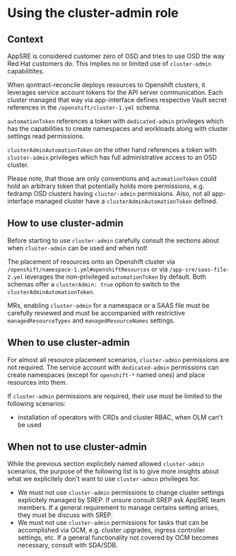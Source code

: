 # Using the cluster-admin role

## Context

AppSRE is considered customer zero of OSD and tries to use OSD the way Red Hat customers do. This implies no or limited use of `cluster-admin` capabilitites.

When qontract-reconcile deploys resources to Openshift clusters, it leverages service account tokens for the API server communication. Each cluster managed that way via app-interface defines respective Vault secret references in the `/openshift/cluster-1.yml` schema.

`automationToken` references a token with `dedicated-admin` privileges which has the capabilities to create namespaces and workloads along with cluster settings read permissions.

`clusterAdminAutomationToken` on the other hand references a token with `cluster-admin` privileges which has full administrative access to an OSD cluster.

Please note, that those are only conventions and `automationToken` could hold an arbitrary token that potentially holds more permissions, e.g. fedramp OSD clusters having `cluster-admin` permissions. Also, not all app-interface managed cluster have a `clusterAdminAutomationToken` defined.

## How to use cluster-admin

Before starting to use `cluster-admin` carefully consult the sections about when `cluster-admin` can be used and when not!

The placement of resources onto an Openshift cluster via `/openshift/namespace-1.yml#openshiftResources` or via `/app-sre/saas-file-2.yml` leverages the non-privileged `automationToken` by default. Both schemas offer a `clusterAdmin: true` option to switch to the `clusterAdminAutomationToken`.

MRs, enabling `cluster-admin` for a namespace or a SAAS file must be carefully reviewed and must be accompanied with restrictive `managedResourceTypes` and `managedResourceNames` settings.

## When to use cluster-admin

For almost all resource placement scenarios, `cluster-admin` permissions are not required. The service account with `dedicated-admin` permissions can create namespaces (except for `openshift-*` named ones) and place resources into them.

If `cluster-admin` permissions are required, their use must be limited to the following scenarios:

- installation of operators with CRDs and cluster RBAC, when OLM can't be used

## When not to use cluster-admin

While the previous section explicitely named allowed `cluster-admin` scenarios, the purpose of the following list is to give more insights about what we explicitely don't want to use `cluster-admin` privileges for.

- We must not use `cluster-admin` permissions to change cluster settings explicitely managed by SREP. If unsure consult SREP ask AppSRE team members. If a general requirement to manage certains setting arises, they must be discuss with SREP.
- We must not use `cluster-admin` permissions for tasks that can be accomplished via OCM, e.g. cluster upgrades, ingress controller settings, etc. If a general functionality not covered by OCM becomes necessary, consult with SDA/SDB.
